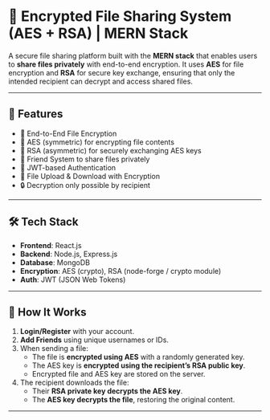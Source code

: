 # 🔐 Encrypted File Sharing System (AES + RSA) | MERN Stack

A secure file sharing platform built with the **MERN stack** that enables users to **share files privately** with end-to-end encryption. It uses **AES** for file encryption and **RSA** for secure key exchange, ensuring that only the intended recipient can decrypt and access shared files.

---

## 🚀 Features

- 🔐 End-to-End File Encryption
- 🧠 AES (symmetric) for encrypting file contents
- 🔑 RSA (asymmetric) for securely exchanging AES keys
- 👥 Friend System to share files privately
- 🧾 JWT-based Authentication
- 📂 File Upload & Download with Encryption
- 🔒 Decryption only possible by recipient

---

## 🛠️ Tech Stack

- **Frontend**: React.js
- **Backend**: Node.js, Express.js
- **Database**: MongoDB
- **Encryption**: AES (crypto), RSA (node-forge / crypto module)
- **Auth**: JWT (JSON Web Tokens)

---

## 🧠 How It Works

1. **Login/Register** with your account.
2. **Add Friends** using unique usernames or IDs.
3. When sending a file:
   - The file is **encrypted using AES** with a randomly generated key.
   - The AES key is **encrypted using the recipient’s RSA public key**.
   - Encrypted file and AES key are stored on the server.
4. The recipient downloads the file:
   - Their **RSA private key decrypts the AES key**.
   - The **AES key decrypts the file**, restoring the original content.

---


